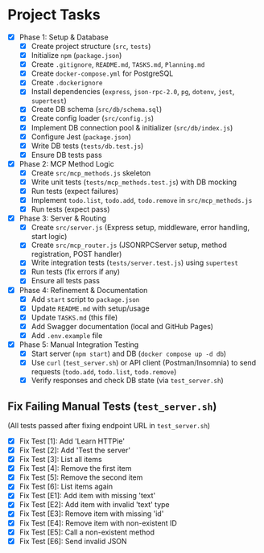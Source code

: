 # Project Tasks

- [x] Phase 1: Setup & Database
  - [x] Create project structure (`src`, `tests`)
  - [x] Initialize `npm` (`package.json`)
  - [x] Create `.gitignore`, `README.md`, `TASKS.md`, `Planning.md`
  - [x] Create `docker-compose.yml` for PostgreSQL
  - [x] Create `.dockerignore`
  - [x] Install dependencies (`express`, `json-rpc-2.0`, `pg`, `dotenv`, `jest`, `supertest`)
  - [x] Create DB schema (`src/db/schema.sql`)
  - [x] Create config loader (`src/config.js`)
  - [x] Implement DB connection pool & initializer (`src/db/index.js`)
  - [x] Configure Jest (`package.json`)
  - [x] Write DB tests (`tests/db.test.js`)
  - [x] Ensure DB tests pass
- [x] Phase 2: MCP Method Logic
  - [x] Create `src/mcp_methods.js` skeleton
  - [x] Write unit tests (`tests/mcp_methods.test.js`) with DB mocking
  - [x] Run tests (expect failures)
  - [x] Implement `todo.list`, `todo.add`, `todo.remove` in `src/mcp_methods.js`
  - [x] Run tests (expect pass)
- [x] Phase 3: Server & Routing
  - [x] Create `src/server.js` (Express setup, middleware, error handling, start logic)
  - [x] Create `src/mcp_router.js` (JSONRPCServer setup, method registration, POST handler)
  - [x] Write integration tests (`tests/server.test.js`) using `supertest`
  - [x] Run tests (fix errors if any)
  - [x] Ensure all tests pass
- [x] Phase 4: Refinement & Documentation
  - [x] Add `start` script to `package.json`
  - [x] Update `README.md` with setup/usage
  - [x] Update `TASKS.md` (this file)
  - [x] Add Swagger documentation (local and GitHub Pages)
  - [x] Add `.env.example` file
- [x] Phase 5: Manual Integration Testing
  - [x] Start server (`npm start`) and DB (`docker compose up -d db`)
  - [x] Use `curl` (`test_server.sh`) or API client (Postman/Insomnia) to send requests (`todo.add`, `todo.list`, `todo.remove`)
  - [x] Verify responses and check DB state (via `test_server.sh`)

## Fix Failing Manual Tests (`test_server.sh`)

(All tests passed after fixing endpoint URL in `test_server.sh`)

- [x] Fix Test [1]: Add 'Learn HTTPie'
- [x] Fix Test [2]: Add 'Test the server'
- [x] Fix Test [3]: List all items
- [x] Fix Test [4]: Remove the first item
- [x] Fix Test [5]: Remove the second item
- [x] Fix Test [6]: List items again
- [x] Fix Test [E1]: Add item with missing 'text'
- [x] Fix Test [E2]: Add item with invalid 'text' type
- [x] Fix Test [E3]: Remove item with missing 'id'
- [x] Fix Test [E4]: Remove item with non-existent ID
- [x] Fix Test [E5]: Call a non-existent method
- [x] Fix Test [E6]: Send invalid JSON 
